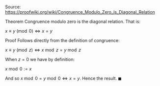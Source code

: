 # 

Source: https://proofwiki.org/wiki/Congruence_Modulo_Zero_is_Diagonal_Relation

Theorem
Congruence modulo zero is the diagonal relation.
That is:

$x \equiv y \pmod 0 \iff x = y$


Proof
Follows directly from the definition of congruence:

$x \equiv y \pmod z \iff x \bmod z = y \bmod z$

When $z = 0$ we have by definition:

$x \bmod 0 := x$

And so $x \bmod 0 = y \bmod 0 \iff x = y$.
Hence the result.
$\blacksquare$





